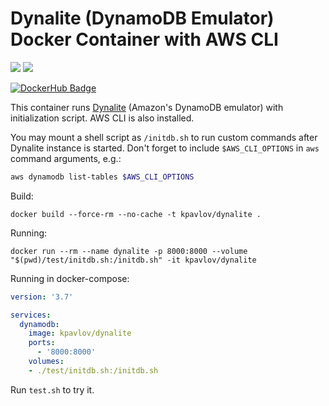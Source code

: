 # Dynalite (DynamoDB Emulator) Docker Container with AWS CLI

[![](https://images.microbadger.com/badges/image/kpavlov/dynalite.svg)](https://microbadger.com/images/kpavlov/dynalite)
[![](https://images.microbadger.com/badges/version/kpavlov/dynalite.svg)](https://microbadger.com/images/kpavlov/dynalite)

[![DockerHub Badge](http://dockeri.co/image/kpavlov/dynalite)](https://hub.docker.com/r/kpavlov/dynalite)

This container runs [Dynalite][dynalite] (Amazon's DynamoDB emulator) with initialization script.
AWS CLI is also installed.

You may mount a shell script as `/initdb.sh` to run custom commands after Dynalite instance is started.
Don't forget to include `$AWS_CLI_OPTIONS` in `aws` command arguments, e.g.:

~~~bash /initdb.sh
aws dynamodb list-tables $AWS_CLI_OPTIONS
~~~

Build:

    docker build --force-rm --no-cache -t kpavlov/dynalite .
    
Running:

    docker run --rm --name dynalite -p 8000:8000 --volume "$(pwd)/test/initdb.sh:/initdb.sh" -it kpavlov/dynalite 
    
Running in docker-compose:

```dicker-compose.yml
version: '3.7'

services:
  dynamodb:
    image: kpavlov/dynalite
    ports:
      - '8000:8000'
    volumes:
    - ./test/initdb.sh:/initdb.sh
```

Run `test.sh` to try it.

[cli-options]: https://docs.aws.amazon.com/amazondynamodb/latest/developerguide/DynamoDBLocal.UsageNotes.html#DynamoDBLocal.CommandLineOptions
[dynalite]: https://github.com/mhart/dynalite "An implementation of Amazon's DynamoDB built on LevelDB"
